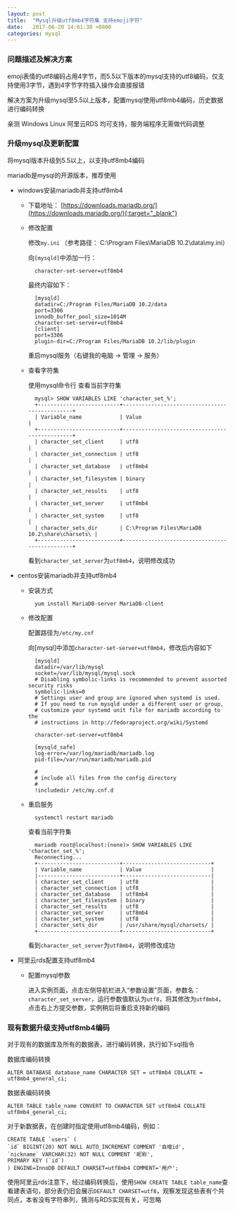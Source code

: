 ```yaml
---
layout: post
title:  "Mysql升级utf8mb4字符集 支持emoji字符"
date:   2017-06-20 14:01:30 +0800
categories: mysql
---
```


### 问题描述及解决方案

emoji表情的utf8编码占用4字节，而5.5以下版本的mysql支持的utf8编码，仅支持使用3字节，遇到4字节字符插入操作会直接报错

解决方案为升级mysql至5.5以上版本，配置mysql使用utf8mb4编码，历史数据进行编码转换

亲测 Windows Linux 阿里云RDS 均可支持，服务端程序无需做代码调整

### 升级mysql及更新配置

将mysql版本升级到5.5以上，以支持utf8mb4编码

mariadb是mysql的开源版本，推荐使用

- windows安装mariadb并支持utf8mb4

    - 下载地址： [https://downloads.mariadb.org/](https://downloads.mariadb.org/){:target="_blank"}

    - 修改配置

        修改`my.ini` （参考路径： C:\Program Files\MariaDB 10.2\data\my.ini）

        向`[mysqld]`中添加一行：
            
            character-set-server=utf8mb4

        最终内容如下：

            [mysqld]
            datadir=C:/Program Files/MariaDB 10.2/data
            port=3306
            innodb_buffer_pool_size=1014M
            character-set-server=utf8mb4
            [client]
            port=3306
            plugin-dir=C:/Program Files/MariaDB 10.2/lib/plugin


        重启mysql服务（右键我的电脑 -> 管理 -> 服务）

    - 查看字符集

        使用mysql命令行 查看当前字符集

            mysql> SHOW VARIABLES LIKE 'character_set_%';
            +--------------------------+-----------------------------------------------+
            | Variable_name            | Value                                         |
            +--------------------------+-----------------------------------------------+
            | character_set_client     | utf8                                          |
            | character_set_connection | utf8                                          |
            | character_set_database   | utf8mb4                                       |
            | character_set_filesystem | binary                                        |
            | character_set_results    | utf8                                          |
            | character_set_server     | utf8mb4                                       |
            | character_set_system     | utf8                                          |
            | character_sets_dir       | C:\Program Files\MariaDB 10.2\share\charsets\ |
            +--------------------------+-----------------------------------------------+

        看到`character_set_server`为`utf8mb4`，说明修改成功

- centos安装mariadb并支持utf8mb4

    - 安装方式

            yum install MariaDB-server MariaDB-client

    - 修改配置

        配置路径为`/etc/my.cnf`

        向[mysql]中添加`character-set-server=utf8mb4`，修改后内容如下

            [mysqld]
            datadir=/var/lib/mysql
            socket=/var/lib/mysql/mysql.sock
            # Disabling symbolic-links is recommended to prevent assorted security risks
            symbolic-links=0
            # Settings user and group are ignored when systemd is used.
            # If you need to run mysqld under a different user or group,
            # customize your systemd unit file for mariadb according to the
            # instructions in http://fedoraproject.org/wiki/Systemd

            character-set-server=utf8mb4

            [mysqld_safe]
            log-error=/var/log/mariadb/mariadb.log
            pid-file=/var/run/mariadb/mariadb.pid

            #
            # include all files from the config directory
            #
            !includedir /etc/my.cnf.d

    - 重启服务

            systemctl restart mariadb

        查看当前字符集

            mariadb root@localhost:(none)> SHOW VARIABLES LIKE 'character_set_%';
            Reconnecting...
            +--------------------------+----------------------------+
            | Variable_name            | Value                      |
            |--------------------------+----------------------------|
            | character_set_client     | utf8                       |
            | character_set_connection | utf8                       |
            | character_set_database   | utf8mb4                    |
            | character_set_filesystem | binary                     |
            | character_set_results    | utf8                       |
            | character_set_server     | utf8mb4                    |
            | character_set_system     | utf8                       |
            | character_sets_dir       | /usr/share/mysql/charsets/ |
            +--------------------------+----------------------------+
        
        看到`character_set_server`为`utf8mb4`，说明修改成功

- 阿里云rds配置支持utf8mb4

    - 配置mysql参数

        进入实例页面，点击左侧导航栏进入“参数设置”页面，参数名：`character_set_server`，运行参数值默认为`utf8`，将其修改为`utf8mb4`，点击右上方提交参数，实例稍后将重启支持新的编码

### 现有数据升级支持utf8mb4编码

对于现有的数据库及所有的数据表，进行编码转换，执行如下sql指令

数据库编码转换
    
    ALTER DATABASE database_name CHARACTER SET = utf8mb4 COLLATE = utf8mb4_general_ci;

数据表编码转换

    ALTER TABLE table_name CONVERT TO CHARACTER SET utf8mb4 COLLATE utf8mb4_general_ci;

对于新数据表，在创建时指定使用utf8mb4编码，例如：
   
    CREATE TABLE `users` (
    `id` BIGINT(20) NOT NULL AUTO_INCREMENT COMMENT '自增id',
    `nickname` VARCHAR(32) NOT NULL COMMENT '昵称',
    PRIMARY KEY (`id`)
    ) ENGINE=InnoDB DEFAULT CHARSET=utf8mb4 COMMENT='用户';

使用阿里云rds注意下，经过编码转换后，使用`SHOW CREATE TABLE table_name`查看建表语句，部分表仍旧会展示`DEFAULT CHARSET=utf8`，观察发现这些表有个共同点，本省没有字符串列，猜测与RDS实现有关，可忽略